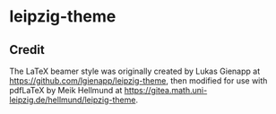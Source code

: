 # leipzig-theme


## Credit
The LaTeX beamer style was originally created by Lukas Gienapp at https://github.com/lgienapp/leipzig-theme, then modified for use with pdfLaTeX by Meik Hellmund at https://gitea.math.uni-leipzig.de/hellmund/leipzig-theme. 
